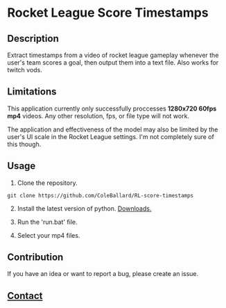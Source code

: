# Rocket League Score Timestamps

## Description
 
Extract timestamps from a video of rocket league gameplay whenever the user's team scores a goal, then output them into a text file. Also works for twitch vods.

## Limitations

This application currently only successfully proccesses **1280x720 60fps mp4** videos. Any other resolution, fps, or file type will not work.

The application and effectiveness of the model may also be limited by the user's UI scale in the Rocket League settings. I'm not completely sure of this though.

## **Usage**

1. Clone the repository.

```shell
git clone https://github.com/ColeBallard/RL-score-timestamps
```

2. Install the latest version of python. [Downloads.](https://www.python.org/downloads/)

3. Run the 'run.bat' file.

4. Select your mp4 files.

## Contribution

If you have an idea or want to report a bug, please create an issue.

## **[Contact](https://coleb.io/contact)**
